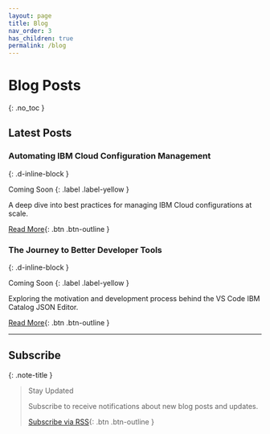 ```yaml
---
layout: page
title: Blog
nav_order: 3
has_children: true
permalink: /blog
---
```


# Blog Posts
{: .no_toc }

## Latest Posts

### Automating IBM Cloud Configuration Management
{: .d-inline-block }

Coming Soon
{: .label .label-yellow }

A deep dive into best practices for managing IBM Cloud configurations at scale.

[Read More](#){: .btn .btn-outline }

### The Journey to Better Developer Tools
{: .d-inline-block }

Coming Soon
{: .label .label-yellow }

Exploring the motivation and development process behind the VS Code IBM Catalog JSON Editor.

[Read More](#){: .btn .btn-outline }

---

## Subscribe

{: .note-title }
> Stay Updated
>
> Subscribe to receive notifications about new blog posts and updates.
>
> [Subscribe via RSS](/feed.xml){: .btn .btn-outline }